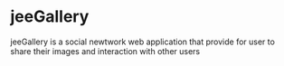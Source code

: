 # jeeGallery
jeeGallery is a social newtwork web application that provide for user to share their images and interaction with other users 
